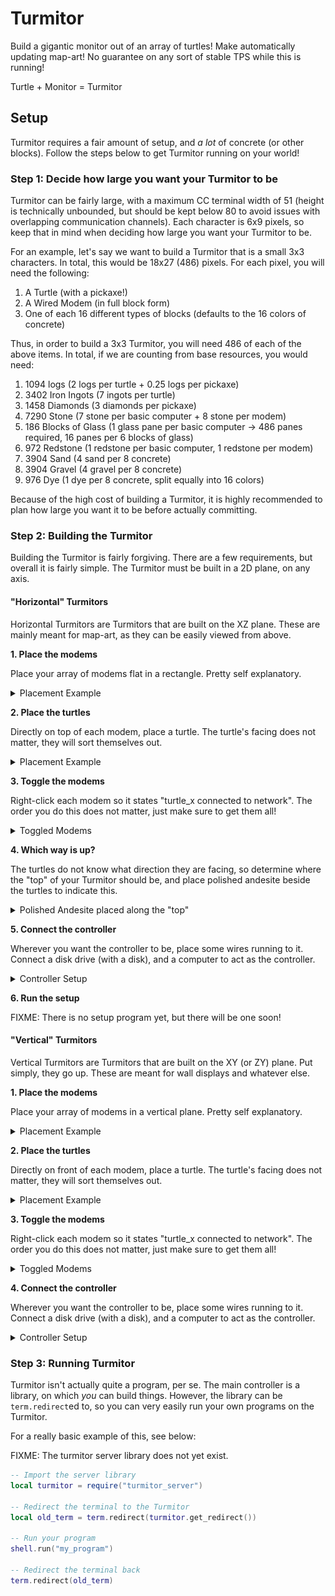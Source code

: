# Turmitor

Build a gigantic monitor out of an array of turtles! Make automatically updating
map-art! No guarantee on any sort of stable TPS while this is running!

Turtle + Monitor = Turmitor

## Setup

Turmitor requires a fair amount of setup, and *a lot* of concrete (or other
blocks). Follow the steps below to get Turmitor running on your world!

### Step 1: Decide how large you want your Turmitor to be

Turmitor can be fairly large, with a maximum CC terminal width of 51 (height is
technically unbounded, but should be kept below 80 to avoid issues with
overlapping communication channels). Each character is 6x9 pixels, so keep that
in mind when deciding how large you want your Turmitor to be.

For an example, let's say we want to build a Turmitor that is a small 3x3
characters. In total, this would be 18x27 (486) pixels. For each pixel, you will
need the following:

1. A Turtle (with a pickaxe!)
2. A Wired Modem (in full block form)
3. One of each 16 different types of blocks (defaults to the 16 colors of
concrete)

Thus, in order to build a 3x3 Turmitor, you will need 486 of each of the above
items. In total, if we are counting from base resources, you would need:

1. 1094 logs (2 logs per turtle + 0.25 logs per pickaxe)
2. 3402 Iron Ingots (7 ingots per turtle)
3. 1458 Diamonds (3 diamonds per pickaxe)
4. 7290 Stone (7 stone per basic computer + 8 stone per modem)
5. 186 Blocks of Glass (1 glass pane per basic computer -> 486 panes required,
16 panes per 6 blocks of glass)
6. 972 Redstone (1 redstone per basic computer, 1 redstone per modem)
7. 3904 Sand (4 sand per 8 concrete)
8. 3904 Gravel (4 gravel per 8 concrete)
9. 976 Dye (1 dye per 8 concrete, split equally into 16 colors)

Because of the high cost of building a Turmitor, it is highly recommended to
plan how large you want it to be before actually committing.

### Step 2: Building the Turmitor

Building the Turmitor is fairly forgiving. There are a few requirements, but
overall it is fairly simple. The Turmitor must be built in a 2D plane, on any
axis.

#### "Horizontal" Turmitors

Horizontal Turmitors are Turmitors that are built on the XZ plane. These are
mainly meant for map-art, as they can be easily viewed from above.

**1. Place the modems**

Place your array of modems flat in a rectangle. Pretty self explanatory.

<details><summary>Placement Example</summary>

![Modem Placement](images/horizontal_setup/1_modems.png)

</details>

**2. Place the turtles**

Directly on top of each modem, place a turtle. The turtle's facing does not
matter, they will sort themselves out.

<details><summary>Placement Example</summary>

![Turtle Placement](images/horizontal_setup/2_turtles.png)

</details>

**3. Toggle the modems**

Right-click each modem so it states "turtle_x connected to network". The order
you do this does not matter, just make sure to get them all!

<details><summary>Toggled Modems</summary>

![Modem Toggle](images/horizontal_setup/3_toggle_modems.png)

</details>

**4. Which way is up?**

The turtles do not know what direction they are facing, so determine where the
"top" of your Turmitor should be, and place polished andesite beside the turtles
to indicate this.

<details><summary>Polished Andesite placed along the "top"</summary>

![Top Indicator](images/horizontal_setup/4_up.png)

</details>

**5. Connect the controller**

Wherever you want the controller to be, place some wires running to it. Connect
a disk drive (with a disk), and a computer to act as the controller.

<details><summary>Controller Setup</summary>

![Controller Setup](images/horizontal_setup/5_controller.png)

</details>

**6. Run the setup**

FIXME: There is no setup program yet, but there will be one soon!

#### "Vertical" Turmitors

Vertical Turmitors are Turmitors that are built on the XY (or ZY) plane. Put
simply, they go up. These are meant for wall displays and whatever else.

**1. Place the modems**

Place your array of modems in a vertical plane. Pretty self explanatory.

<details><summary>Placement Example</summary>

![Modem Placement](images/vertical_setup/1_modems.png)

</details>

**2. Place the turtles**

Directly on front of each modem, place a turtle. The turtle's facing does not
matter, they will sort themselves out.

<details><summary>Placement Example</summary>

![Turtle Placement](images/vertical_setup/2_turtles.png)

</details>

**3. Toggle the modems**

Right-click each modem so it states "turtle_x connected to network". The order
you do this does not matter, just make sure to get them all!

<details><summary>Toggled Modems</summary>

![Modem Toggle](images/vertical_setup/3_toggle_modems.png)

</details>

**4. Connect the controller**

Wherever you want the controller to be, place some wires running to it. Connect
a disk drive (with a disk), and a computer to act as the controller.

<details><summary>Controller Setup</summary>

![Controller Setup](images/horizontal_setup/5_controller.png)

</details>

### Step 3: Running Turmitor

Turmitor isn't actually quite a program, per se. The main controller is a
library, on which *you* can build things. However, the library can be
`term.redirect`ed to, so you can very easily run your own programs on the
Turmitor.

For a really basic example of this, see below:

FIXME: The turmitor server library does not yet exist.

```lua
-- Import the server library
local turmitor = require("turmitor_server")

-- Redirect the terminal to the Turmitor
local old_term = term.redirect(turmitor.get_redirect())

-- Run your program
shell.run("my_program")

-- Redirect the terminal back
term.redirect(old_term)
```

